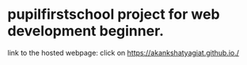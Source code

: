 # pupilfirstschool project for web development beginner.

link to the hosted webpage: click on
https://akankshatyagiat.github.io./ 
